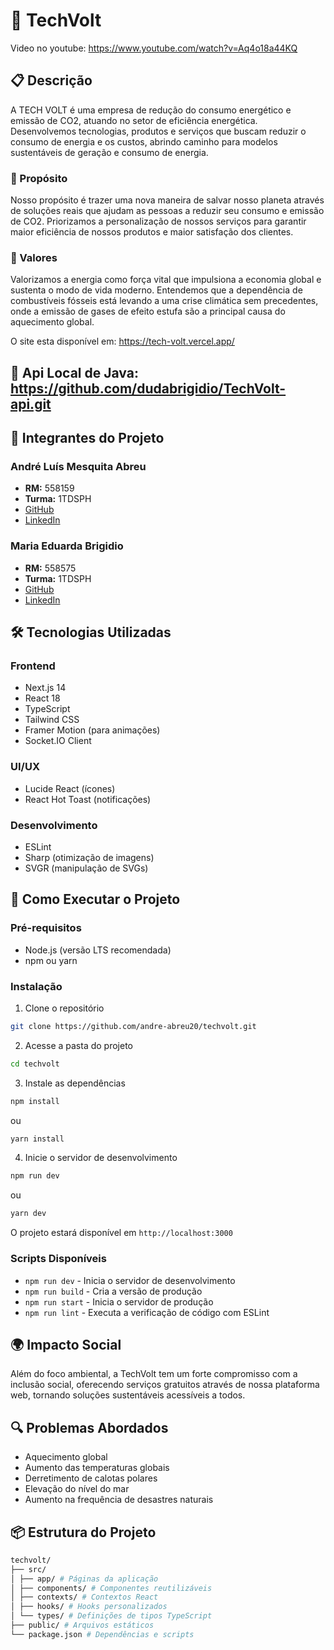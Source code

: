 # 🌱 TechVolt
Video no youtube: https://www.youtube.com/watch?v=Aq4o18a44KQ
## 📋 Descrição
A TECH VOLT é uma empresa de redução do consumo energético e emissão de CO2, atuando no setor de eficiência energética. Desenvolvemos tecnologias, produtos e serviços que buscam reduzir o consumo de energia e os custos, abrindo caminho para modelos sustentáveis de geração e consumo de energia.

### 🎯 Propósito
Nosso propósito é trazer uma nova maneira de salvar nosso planeta através de soluções reais que ajudam as pessoas a reduzir seu consumo e emissão de CO2. Priorizamos a personalização de nossos serviços para garantir maior eficiência de nossos produtos e maior satisfação dos clientes.

### 💚 Valores
Valorizamos a energia como força vital que impulsiona a economia global e sustenta o modo de vida moderno. Entendemos que a dependência de combustíveis fósseis está levando a uma crise climática sem precedentes, onde a emissão de gases de efeito estufa são a principal causa do aquecimento global.

O site esta disponível em: https://tech-volt.vercel.app/

## 📁 Api Local de Java: https://github.com/dudabrigidio/TechVolt-api.git

## 👥 Integrantes do Projeto

### André Luís Mesquita Abreu
- **RM:** 558159
- **Turma:** 1TDSPH
- [GitHub](https://github.com/andre-abreu20)
- [LinkedIn](https://www.linkedin.com/in/andrémesquita/)

### Maria Eduarda Brigidio
- **RM:** 558575
- **Turma:** 1TDSPH
- [GitHub](https://github.com/dudabrigidio)
- [LinkedIn](https://www.linkedin.com/in/mbrigidio/)

## 🛠️ Tecnologias Utilizadas

### Frontend
- Next.js 14
- React 18
- TypeScript
- Tailwind CSS
- Framer Motion (para animações)
- Socket.IO Client

### UI/UX
- Lucide React (ícones)
- React Hot Toast (notificações)

### Desenvolvimento
- ESLint
- Sharp (otimização de imagens)
- SVGR (manipulação de SVGs)

## 🚀 Como Executar o Projeto

### Pré-requisitos
- Node.js (versão LTS recomendada)
- npm ou yarn

### Instalação

1. Clone o repositório

```bash
git clone https://github.com/andre-abreu20/techvolt.git
```

2. Acesse a pasta do projeto

```bash
cd techvolt
```

3. Instale as dependências

```bash
npm install
```

ou

```bash
yarn install
```

4. Inicie o servidor de desenvolvimento

```bash
npm run dev
```

ou

```bash
yarn dev
```

O projeto estará disponível em `http://localhost:3000`

### Scripts Disponíveis

- `npm run dev` - Inicia o servidor de desenvolvimento
- `npm run build` - Cria a versão de produção
- `npm run start` - Inicia o servidor de produção
- `npm run lint` - Executa a verificação de código com ESLint

## 🌍 Impacto Social
Além do foco ambiental, a TechVolt tem um forte compromisso com a inclusão social, oferecendo serviços gratuitos através de nossa plataforma web, tornando soluções sustentáveis acessíveis a todos.

## 🔍 Problemas Abordados
- Aquecimento global
- Aumento das temperaturas globais
- Derretimento de calotas polares
- Elevação do nível do mar
- Aumento na frequência de desastres naturais

## 📦 Estrutura do Projeto

```bash
techvolt/
├── src/
│ ├── app/ # Páginas da aplicação
│ ├── components/ # Componentes reutilizáveis
│ ├── contexts/ # Contextos React
│ ├── hooks/ # Hooks personalizados
│ └── types/ # Definições de tipos TypeScript
├── public/ # Arquivos estáticos
└── package.json # Dependências e scripts
```
